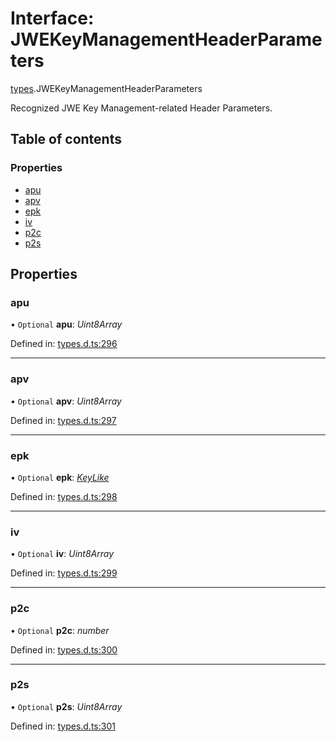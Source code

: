 # Interface: JWEKeyManagementHeaderParameters

[types](../modules/types.md).JWEKeyManagementHeaderParameters

Recognized JWE Key Management-related Header Parameters.

## Table of contents

### Properties

- [apu](types.jwekeymanagementheaderparameters.md#apu)
- [apv](types.jwekeymanagementheaderparameters.md#apv)
- [epk](types.jwekeymanagementheaderparameters.md#epk)
- [iv](types.jwekeymanagementheaderparameters.md#iv)
- [p2c](types.jwekeymanagementheaderparameters.md#p2c)
- [p2s](types.jwekeymanagementheaderparameters.md#p2s)

## Properties

### apu

• `Optional` **apu**: *Uint8Array*

Defined in: [types.d.ts:296](https://github.com/panva/jose/blob/v3.11.4/src/types.d.ts#L296)

___

### apv

• `Optional` **apv**: *Uint8Array*

Defined in: [types.d.ts:297](https://github.com/panva/jose/blob/v3.11.4/src/types.d.ts#L297)

___

### epk

• `Optional` **epk**: [*KeyLike*](../types/types.keylike.md)

Defined in: [types.d.ts:298](https://github.com/panva/jose/blob/v3.11.4/src/types.d.ts#L298)

___

### iv

• `Optional` **iv**: *Uint8Array*

Defined in: [types.d.ts:299](https://github.com/panva/jose/blob/v3.11.4/src/types.d.ts#L299)

___

### p2c

• `Optional` **p2c**: *number*

Defined in: [types.d.ts:300](https://github.com/panva/jose/blob/v3.11.4/src/types.d.ts#L300)

___

### p2s

• `Optional` **p2s**: *Uint8Array*

Defined in: [types.d.ts:301](https://github.com/panva/jose/blob/v3.11.4/src/types.d.ts#L301)
